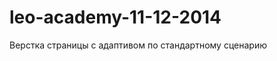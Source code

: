leo-academy-11-12-2014
======================

Верстка страницы с адаптивом по стандартному сценарию
